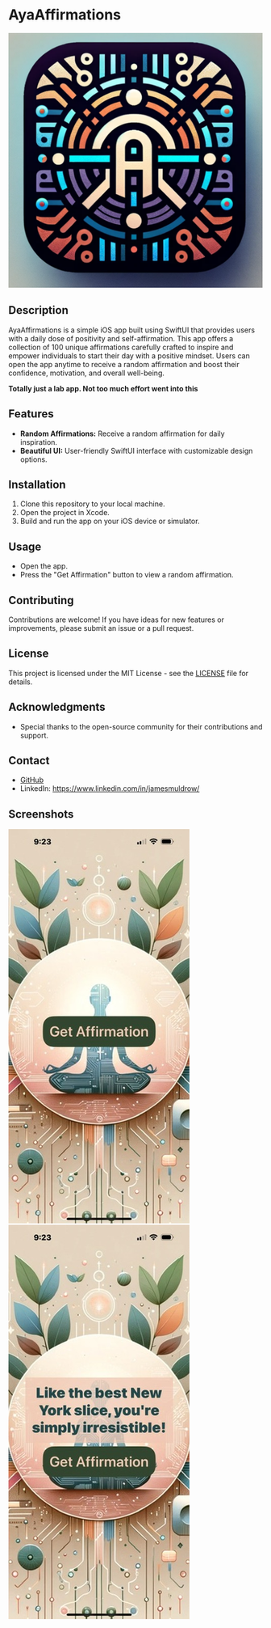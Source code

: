 # AyaAffirmations

![App Icon](AppIcon.png)

## Description

AyaAffirmations is a simple iOS app built using SwiftUI that provides users with a daily dose of positivity and self-affirmation. This app offers a collection of 100 unique affirmations carefully crafted to inspire and empower individuals to start their day with a positive mindset. Users can open the app anytime to receive a random affirmation and boost their confidence, motivation, and overall well-being. 

**Totally just a lab app. Not too much effort went into this**

## Features

- **Random Affirmations:** Receive a random affirmation for daily inspiration.
- **Beautiful UI:** User-friendly SwiftUI interface with customizable design options.

## Installation

1. Clone this repository to your local machine.
2. Open the project in Xcode.
3. Build and run the app on your iOS device or simulator.

## Usage

- Open the app. 
- Press the "Get Affirmation" button to view a random affirmation.

## Contributing

Contributions are welcome! If you have ideas for new features or improvements, please submit an issue or a pull request.

## License

This project is licensed under the MIT License - see the [LICENSE](LICENSE) file for details.

## Acknowledgments

- Special thanks to the open-source community for their contributions and support.

## Contact

- [GitHub](https://github.com/jamesmuldrow)
- LinkedIn: https://www.linkedin.com/in/jamesmuldrow/

## Screenshots

![Screenshot 1](screenshot2.jpeg)
![Screenshot 2](screenshot1.jpeg)

